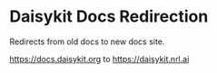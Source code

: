 # Daisykit Docs Redirection

Redirects from old docs to new docs site.

<https://docs.daisykit.org> to <https://daisykit.nrl.ai>